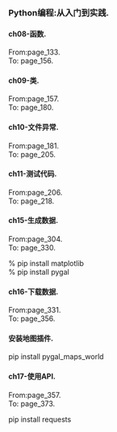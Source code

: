 ### Python编程:从入门到实践.

#### ch08-函数.
From:page_133.  
To: page_156.  

#### ch09-类.
From:page_157.  
To: page_180.

#### ch10-文件异常.
From:page_181.  
To: page_205.

#### ch11-测试代码.
From:page_206.  
To: page_218.

#### ch15-生成数据.
From:page_304.  
To: page_330.

% pip install matplotlib  
% pip install pygal  

#### ch16-下载数据.
From:page_331.  
To: page_356.

#### 安装地图插件.
pip install pygal_maps_world

#### ch17-使用API.
From:page_357.  
To: page_373.

pip install requests  
